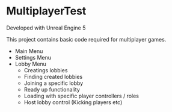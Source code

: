 # MultiplayerTest

Developed with Unreal Engine 5

This project contains basic code required for multiplayer games.
- Main Menu
- Settings Menu
- Lobby Menu
  - Creatings lobbies
  - Finding created lobbies
  - Joining a specific lobby
  - Ready up functionality
  - Loading with specific player controllers / roles
  - Host lobby control (Kicking players etc)
